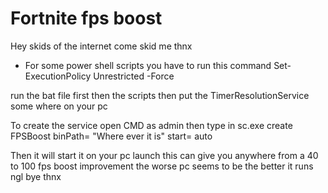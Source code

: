 # Fortnite fps boost

Hey skids of the internet come skid me thnx

* For some power shell scripts you have to run this command Set-ExecutionPolicy Unrestricted -Force

run the bat file first then the scripts then put the TimerResolutionService some where on your pc

To create the service open CMD as admin then type in sc.exe create FPSBoost binPath= "Where ever it is" start= auto

Then it will start it on your pc launch this can give you anywhere from a 40 to 100 fps boost improvement the worse pc seems to be the better it runs ngl bye thnx